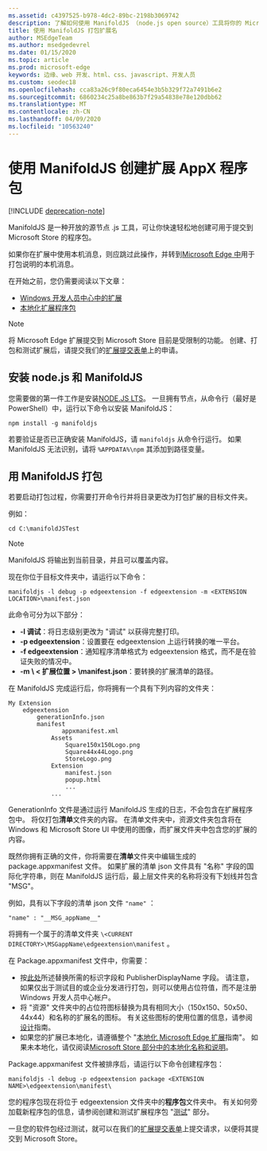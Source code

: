 ```yaml
---
ms.assetid: c4397525-b978-4dc2-89bc-2198b3069742
description: 了解如何使用 ManifoldJS （node.js open source）工具将你的 Microsoft Edge 扩展打包到一个 snap 中。
title: 使用 ManifoldJS 打包扩展名
author: MSEdgeTeam
ms.author: msedgedevrel
ms.date: 01/15/2020
ms.topic: article
ms.prod: microsoft-edge
keywords: 边缘、web 开发、html、css、javascript、开发人员
ms.custom: seodec18
ms.openlocfilehash: cca83a26c9f80eca6454e3b5b329f72a7491b6e2
ms.sourcegitcommit: 6860234c25a8be863b7f29a54838e78e120dbb62
ms.translationtype: MT
ms.contentlocale: zh-CN
ms.lasthandoff: 04/09/2020
ms.locfileid: "10563240"
---
```

# 使用 ManifoldJS 创建扩展 AppX 程序包  

[!INCLUDE [deprecation-note](../../includes/deprecation-note.md)]  

ManifoldJS 是一种开放的源节点 .js 工具，可让你快速轻松地创建可用于提交到 Microsoft Store 的程序包。

如果你在扩展中使用本机消息，则应跳过此操作，并转到[Microsoft Edge 中](../native-messaging.md#creating-an-extension-with-native-messaging)用于打包说明的本机消息。 

在开始之前，您仍需要阅读以下文章：

- [Windows 开发人员中心中的扩展](./extensions-in-the-windows-dev-center.md)
- [本地化扩展程序包](./localizing-extension-packages.md)

> [!NOTE]
> 将 Microsoft Edge 扩展提交到 Microsoft Store 目前是受限制的功能。 创建、打包和测试扩展后，请提交我们的[扩展提交表单](https://aka.ms/extension-request)上的申请。


## 安装 node.js 和 ManifoldJS

您需要做的第一件工作是安装[NODE.JS LTS](https://nodejs.org/en/download/)。
一旦拥有节点，从命令行（最好是 PowerShell）中，运行以下命令以安装 ManifoldJS：

`npm install -g manifoldjs`

若要验证是否已正确安装 ManifoldJS，请 `manifoldjs` 从命令行运行。 如果 ManifoldJS 无法识别，请将 `%APPDATA%\npm` 其添加到路径变量。

## 用 ManifoldJS 打包

若要启动打包过程，你需要打开命令行并将目录更改为打包扩展的目标文件夹。

例如：

`cd C:\manifoldJSTest`

> [!NOTE]
> ManifoldJS 将输出到当前目录，并且可以覆盖内容。



现在你位于目标文件夹中，请运行以下命令：

`manifoldjs -l debug -p edgeextension -f edgeextension -m <EXTENSION LOCATION>\manifest.json`


此命令可分为以下部分：
 -    **-l 调试**：将日志级别更改为 "调试" 以获得完整打印。
 -    **-p edgeextension**：设置要在 edgeextension 上运行转换的唯一平台。
 -    **-f edgeextension**：通知程序清单格式为 edgeextension 格式，而不是在验证失败的情况中。
 -    **-m \ < 扩展位置 > \manifest.json**：要转换的扩展清单的路径。


在 ManifoldJS 完成运行后，你将拥有一个具有下列内容的文件夹：

    My Extension
        edgeextension
            generationInfo.json
            manifest
                   appxmanifest.xml
                Assets
                    Square150x150Logo.png
                    Square44x44Logo.png
                    StoreLogo.png    
                Extension
                    manifest.json
                    popup.html
                    ...
                ...

GenerationInfo 文件是通过运行 ManifoldJS 生成的日志，不会包含在扩展程序包中。 将仅打包**清单**文件夹的内容。 在清单文件夹中，资源文件夹包含将在 Windows 和 Microsoft Store UI 中使用的图像，而扩展文件夹中包含您的扩展的内容。


既然你拥有正确的文件，你将需要在**清单**文件夹中编辑生成的 package.appxmanifest 文件。 如果扩展的清单 json 文件具有 "名称" 字段的国际化字符串，则在 ManifoldJS 运行后，最上层文件夹的名称将没有下划线并包含 "MSG"。

例如，具有以下字段的清单 json 文件 `"name"` ：

`"name" : "__MSG_appName__"`

将拥有一个属于的清单文件夹 `\<CURRENT DIRECTORY>\MSGappName\edgeextension\manifest` 。

在 Package.appxmanifest 文件中，你需要：
 -    按[此处](./creating-and-testing-extension-packages.md#app-identity-template-values)所述替换所需的标识字段和 PublisherDisplayName 字段。 请注意，如果仅出于测试目的或企业分发进行打包，则可以使用占位符值，而不是注册 Windows 开发人员中心帐户。
 -    将 "资源" 文件夹中的占位符图标替换为具有相同大小（150x150、50x50、44x44）和名称的扩展名的图标。 有关这些图标的使用位置的信息，请参阅[设计](./../design.md#icons-for-packaging)指南。
 - 如果您的扩展已本地化，请遵循整个 "[本地化 Microsoft Edge 扩展](./localizing-extension-packages.md)指南"。 如果未本地化，请仅阅读[Microsoft Store 部分中的本地化名称和说明](./localizing-extension-packages.md#localizing-name-and-description-in-the-microsoft-store)。

Package.appxmanifest 文件被排序后，请运行以下命令创建程序包：

`manifoldjs -l debug -p edgeextension package <EXTENSION NAME>\edgeextension\manifest\`

您的程序包现在将位于 edgeextension 文件夹中的**程序包**文件夹中。 有关如何旁加载新程序包的信息，请参阅创建和测试扩展程序包 "[测试](./creating-and-testing-extension-packages.md#testing-an-appx-package)" 部分。

一旦您的软件包经过测试，就可以在我们的[扩展提交表单](https://aka.ms/extension-request)上提交请求，以便将其提交到 Microsoft Store。
